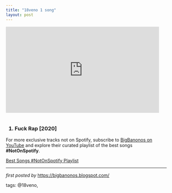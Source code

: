 ```yaml
---
title: "18veno 1 song"
layout: post
---
```

<iframe allowfullscreen="" frameborder="0" height="270" src="https://www.youtube.com/embed/cViqfyryMks" width="480"></iframe><br /><br />
<h3><ol><li>Fuck Rap [2020]</li>
</ol></h3>

<!--Subscribe and Playlist Links-->
<div>
    <p>For more exclusive tracks not on Spotify, subscribe to <a href="https://www.youtube.com/@BigBanonos" target="_blank">BigBanonos on YouTube</a> and explore their curated playlist of the best songs <strong>#NotOnSpotify</strong>.</p>
    <p><a href="https://www.youtube.com/playlist?list=PLtuNtuTatqI0kFahUCbtbfenC_ET5O_tr" target="_blank">Best Songs #NotOnSpotify Playlist<br /></a></p></div>

<hr />

<p><em>first posted by</em> <a href="https://bigbanonos.blogspot.com/" rel="noopener" target="_new">https://bigbanonos.blogspot.com/</a></p>

<p>tags: @18veno,</p>
